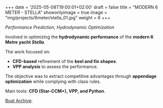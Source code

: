 +++
date = '2025-05-08T19:00:01+02:00'
draft = false
title = "MODERN 6 METER - STELLA"
showonlyimage = true
image = "img/projects/6meter/stella_01.jpg"
weight = 6
+++

*Performance Prediction, Hydrodynamic Optimization*

<!--more-->


Involved in optimizing the **hydrodynamic performance** of the **modern 6 Metre yacht _Stella_**.

The work focused on:
* **CFD-based** refinement of the **keel and fin shapes**.
* **VPP analysis** to assess the performance.

The objective was to extract competitive advantages through **appendage optimization** while complying with class rules.

Main tools: **CFD (Star-CCM+), VPP, and Python**.

[Boat Archive](https://6metrearchive.org/boat/bribon/).
